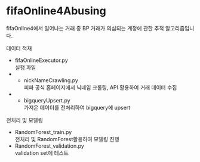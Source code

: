 # fifaOnline4Abusing
fifaOnline4에서 일어나는 거래 중 BP 거래가 의심되는 계정에 관한 추적 알고리즘입니다.



데이터 적재
- fifaOnlineExecutor.py <br>
실행 파일
- - nickNameCrawling.py <br>
피파 공식 홈페이지에서 닉네임 크롤링, API 활용하여 거래 데이터 수집
- - bigqueryUpsert.py <br>
가져온 데이터를 전처리하여 bigquery에 upsert

전처리 및 모델링
- RandomForest_train.py <br>
전처리 및 RandomForest활용하여 모델링 진행
- RandomForest_validation.py <br>
validation set에 테스트
